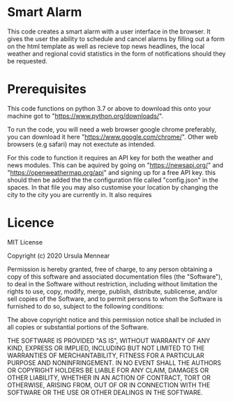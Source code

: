 # Smart Alarm

This code creates a smart alarm with a user interface in the browser. It gives the user the ability to schedule and cancel alarms by filling out a form on the html template as well as recieve top news headlines, the local weather and regional covid statistics in the form of notifications should they be requested. 

# Prerequisites 

This code functions on python 3.7 or above to download this onto your machine got to "https://www.python.org/downloads/".

To run the code, you will need a web browser google chrome preferably, you can download it here "https://www.google.com/chrome/". Other web browsers (e.g safari) may not exectute as intended.

For this code to function it requires an API key for both the weather and news modules. This can be aquired by going on "https://newsapi.org/" and "https://openweathermap.org/api" and signing up for a free API key. this should then be added the the configuration file called "config.json" in the spaces. In that file you may also customise your location by changing the city to the city you are currently in.
It also requires 

# Licence

MIT License

Copyright (c) 2020 Ursula Mennear

Permission is hereby granted, free of charge, to any person obtaining a copy
of this software and associated documentation files (the "Software"), to deal
in the Software without restriction, including without limitation the rights
to use, copy, modify, merge, publish, distribute, sublicense, and/or sell
copies of the Software, and to permit persons to whom the Software is
furnished to do so, subject to the following conditions:

The above copyright notice and this permission notice shall be included in all
copies or substantial portions of the Software.

THE SOFTWARE IS PROVIDED "AS IS", WITHOUT WARRANTY OF ANY KIND, EXPRESS OR
IMPLIED, INCLUDING BUT NOT LIMITED TO THE WARRANTIES OF MERCHANTABILITY,
FITNESS FOR A PARTICULAR PURPOSE AND NONINFRINGEMENT. IN NO EVENT SHALL THE
AUTHORS OR COPYRIGHT HOLDERS BE LIABLE FOR ANY CLAIM, DAMAGES OR OTHER
LIABILITY, WHETHER IN AN ACTION OF CONTRACT, TORT OR OTHERWISE, ARISING FROM,
OUT OF OR IN CONNECTION WITH THE SOFTWARE OR THE USE OR OTHER DEALINGS IN THE
SOFTWARE.


